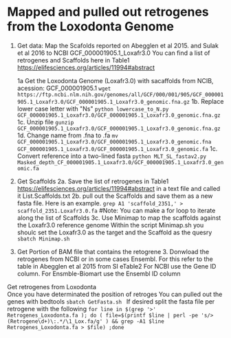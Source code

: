 # Mapped and pulled out retrogenes from the Loxodonta Genome

1. Get data: Map the Scafolds reported on Abegglen et al 2015. and Sulak et al  2016 to NCBI GCF_000001905.1_Loxafr3.0
You can find a list of retrogenes and Scaffolds here in Table1  https://elifesciences.org/articles/11994#abstract

	1a Get the Loxodonta Genome (Loxafr3.0) with sacaffolds from NCIB, acession: GCF_000001905.1 
	``` wget https://ftp.ncbi.nlm.nih.gov/genomes/all/GCF/000/001/905/GCF_000001905.1_Loxafr3.0/GCF_000001905.1_Loxafr3.0_genomic.fna.gz ``` 
	1b. Replace lower case letter with "Ns"
	``` python lowercase_to_N.py GCF_000001905.1_Loxafr3.0/GCF_000001905.1_Loxafr3.0_genomic.fna.gz ```
	1c. Unzip file
	``` gunzip GCF_000001905.1_Loxafr3.0/GCF_000001905.1_Loxafr3.0_genomic.fna.gz ```
	1d. Change name from .fna to .fa
	``` mv GCF_000001905.1_Loxafr3.0/GCF_000001905.1_Loxafr3.0_genomic.fna GCF_000001905.1_Loxafr3.0/GCF_000001905.1_Loxafr3.0_genomic.fa ```
	1c. Convert reference into a two-lined fasta
	``` python MLT_SL_fastav2.py Masked_depth_CF_000001905.1_Loxafr3.0/GCF_000001905.1_Loxafr3.0_genomic.fa ```

2. Get Scaffolds
	2a. Save the list of retrogenes in Table1  https://elifesciences.org/articles/11994#abstract in a text file and called it List.Scaffolds.txt
	2b. pull out the Scaffolds and save them as a new fasta file. Here is an example.
	``` grep A1 'scaffold_2351,' > scaffold_2351.Loxafr3.0.fa ```
            #Note: You can make a for loop to iterate along the list of Scaffolds 
	3c. Use Minimap to map the scaffolds against the Loxafr3.0 reference genome
	    Within the script Minimap.sh you shoulc set the Loxafr3.0 as the target and the Scaffold as the quesry
        ``` sbatch Minimap.sh ```

3. Get Portion of BAM file that contains the retogrene
	3. Donwload the retrogenes from NCBI or in some cases Ensembl. 
	   For this refer to the table in Abegglen et al 2015 from SI eTable2
	   For NCBI use the Gene ID column. For Ensmble-Biomart use the Ensembl ID column
	   

Get retrogenes from Loxodonta  
Once you have determinated the position of retroges 
You can pulled out the genes with bedtools 
``` sbatch GetFasta.sh  ```
If desired split the fasta file per retrogene with the following
```for line in $(grep '>' Retrogenes_Loxodonta.fa ); do ( file=$(printf $line | perl -pe 's/>(Retrogene\d+)\:.*/\1_Lox.fa/g' ) && grep -A1 $line Retrogenes_Loxodonta.fa > $file) ;done```
